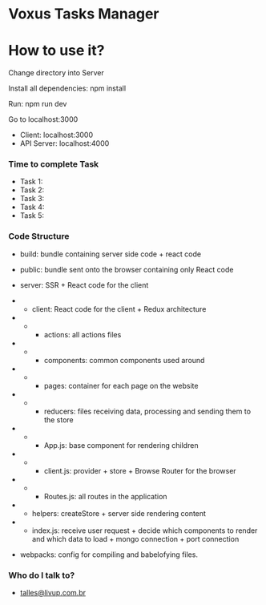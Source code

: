 # Voxus Tasks Manager


# How to use it? #

Change directory into Server

Install all dependencies: npm install 

Run: npm run dev

Go to localhost:3000

* Client: localhost:3000
* API Server: localhost:4000

### Time to complete Task ###

* Task 1:
* Task 2:
* Task 3:
* Task 4:
* Task 5: 

### Code Structure ###

* build: bundle containing server side code + react code
* public: bundle sent onto the browser containing only React code 
* server: SSR + React code for the client
* * client: React code for the client + Redux architecture
* * * actions: all actions files
* * * components: common components used around
* * * pages: container for each page on the website
* * * reducers: files receiving data, processing and sending them to the store
* * * App.js: base component for rendering children
* * * client.js: provider + store + Browse Router for the browser
* * * Routes.js: all routes in the application
* * helpers: createStore + server side rendering content
* * index.js: receive user request + decide which components to render and which data to load + mongo connection + port connection

* webpacks: config for compiling and babelofying files.

### Who do I talk to? ###

* talles@livup.com.br



